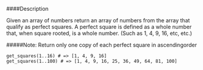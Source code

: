 ####Description

Given an array of numbers return an array of numbers from the array that qualify 
as perfect squares. A perfect square is defined as a whole number that, when 
square rooted, is a whole number. (Such as 1, 4, 9, 16, etc, etc.)

#####Note: Return only one copy of each perfect square in ascendingorder
```
get_squares(1..16) # => [1, 4, 9, 16]
get_squares(1..100) # => [1, 4, 9, 16, 25, 36, 49, 64, 81, 100]
```
